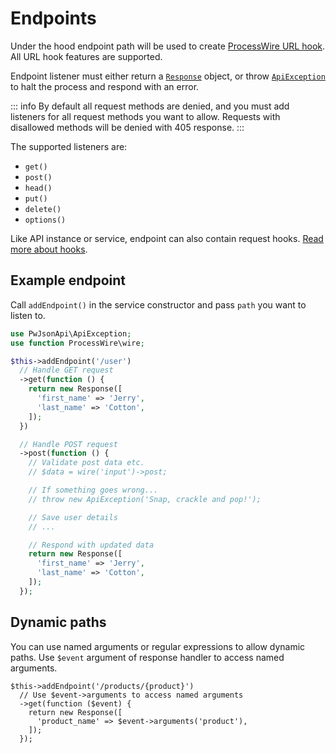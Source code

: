 # Endpoints

Under the hood endpoint path will be used to create [ProcessWire URL hook](https://processwire.com/blog/posts/pw-3.0.173/#introducing-url-path-hooks). All URL hook features are supported.

Endpoint listener must either return a [`Response`](/responses) object, or throw [`ApiException`](/exceptions) to halt the process and respond with an error.

::: info
By default all request methods are denied, and you must add listeners for all request methods you want to allow. Requests with disallowed methods will be denied with 405 response.
:::

The supported listeners are:

- `get()`
- `post()`
- `head()`
- `put()`
- `delete()`
- `options()`

Like API instance or service, endpoint can also contain request hooks. [Read more about hooks](/request-hooks).

## Example endpoint

Call `addEndpoint()` in the service constructor and pass `path` you want to listen to.

```php
use PwJsonApi\ApiException;
use function ProcessWire\wire;
```

```php
$this->addEndpoint('/user')
  // Handle GET request
  ->get(function () {
    return new Response([
      'first_name' => 'Jerry',
      'last_name' => 'Cotton',
    ]);
  })

  // Handle POST request
  ->post(function () {
    // Validate post data etc.
    // $data = wire('input')->post;

    // If something goes wrong...
    // throw new ApiException('Snap, crackle and pop!');

    // Save user details
    // ...

    // Respond with updated data
    return new Response([
      'first_name' => 'Jerry',
      'last_name' => 'Cotton',
    ]);
  });
```

## Dynamic paths

You can use named arguments or regular expressions to allow dynamic paths. Use `$event` argument of response handler to access named arguments.

```php{3}
$this->addEndpoint('/products/{product}')
  // Use $event->arguments to access named arguments
  ->get(function ($event) {
    return new Response([
      'product_name' => $event->arguments('product'),
    ]);
  });
```
